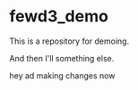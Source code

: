 fewd3_demo
==========

This is a repository for demoing.


And then I'll something else.

hey ad making changes now

